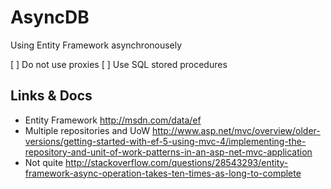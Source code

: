 # AsyncDB
Using Entity Framework asynchronousely

[ ] Do not use proxies
[ ] Use SQL stored procedures

## Links & Docs

- Entity Framework http://msdn.com/data/ef
- Multiple repositories and UoW http://www.asp.net/mvc/overview/older-versions/getting-started-with-ef-5-using-mvc-4/implementing-the-repository-and-unit-of-work-patterns-in-an-asp-net-mvc-application
- Not quite http://stackoverflow.com/questions/28543293/entity-framework-async-operation-takes-ten-times-as-long-to-complete

